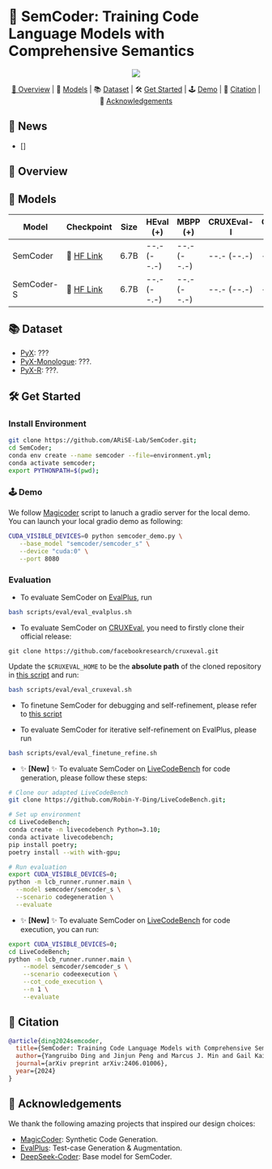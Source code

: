 # 🤔 SemCoder: Training Code Language Models with Comprehensive Semantics

<p align="center">
    <a href="https://arxiv.org/abs/2406.01006"><img src="https://img.shields.io/badge/arXiv-2406.01006-b31b1b.svg?style=for-the-badge">
</p>

<p align="center">
    🤔&nbsp;<a href="#-overview">Overview</a>
    | 🤖&nbsp;<a href="#-models">Models</a>
    | 📚&nbsp;<a href="#-dataset">Dataset</a>
    | 🛠️&nbsp;<a href="#-get-started">Get Started</a>
    | 🕹️&nbsp;<a href="#-demo">Demo</a>
    | 📝&nbsp;<a href="#-citation">Citation</a>
    | 🙏&nbsp;<a href="#-acknowledgements">Acknowledgements</a>
</p>

## 📰 News

- []

## 🤔 Overview

## 🤖 Models

| Model      | Checkpoint                                               | Size | HEval (+)   | MBPP (+)    | CRUXEval-I  | CRUXEval-O  |License                                                                           |
|------------|----------------------------------------------------------|------|-------------|-------------|-------------|-------------|-----------------------------------------------------------------------------------|
| SemCoder   | 🤗 [HF Link](https://huggingface.co/semcoder/semcoder)   | 6.7B | --.- (--.-) | --.- (--.-) | --.- (--.-) | --.- (--.-) | [DeepSeek](https://github.com/deepseek-ai/DeepSeek-Coder/blob/main/LICENSE-MODEL) |
| SemCoder-S | 🤗 [HF Link](https://huggingface.co/semcoder/semcoder_s) | 6.7B | --.- (--.-) | --.- (--.-) | --.- (--.-) | --.- (--.-) | [DeepSeek](https://github.com/deepseek-ai/DeepSeek-Coder/blob/main/LICENSE-MODEL) |

## 📚 Dataset

* [PyX](?): ???
* [PyX-Monologue](?): ???.
* [PyX-R](?): ???.

## 🛠️ Get Started

### Install Environment
```sh
git clone https://github.com/ARiSE-Lab/SemCoder.git;
cd SemCoder;
conda env create --name semcoder --file=environment.yml;
conda activate semcoder;
export PYTHONPATH=$(pwd);
```

### 🕹️ Demo

We follow [Magicoder](https://github.com/ise-uiuc/magicoder/blob/main/demo/magicoder_demo.py) script to lanuch a gradio server for the local demo. You can launch your local gradio demo as following:

```bash
CUDA_VISIBLE_DEVICES=0 python semcoder_demo.py \
   --base_model "semcoder/semcoder_s" \
   --device "cuda:0" \
   --port 8080
```


### Evaluation


- To evaluate SemCoder on [EvalPlus](https://github.com/evalplus/evalplus), run
```sh
bash scripts/eval/eval_evalplus.sh
```

- To evaluate SemCoder on [CRUXEval](https://github.com/evalplus/evalplus), you need to firstly clone their official release:

```
git clone https://github.com/facebookresearch/cruxeval.git
```

Update the `$CRUXEVAL_HOME` to be the **absolute path** of the cloned repository in [this script](scripts/eval/eval_cruxeval.sh) and run:

```sh
bash scripts/eval/eval_cruxeval.sh
```

- To finetune SemCoder for debugging and self-refinement, please refer to [this script](scripts/train/finetune_refine.sh)

- To evaluate SemCoder for iterative self-refinement on EvalPlus, please run 

```sh
bash scripts/eval/eval_finetune_refine.sh
```

- ✨ __[New]__ ✨ To evaluate SemCoder on [LiveCodeBench](https://livecodebench.github.io/) for code generation, please follow these steps:

```sh
# Clone our adapted LiveCodeBench
git clone https://github.com/Robin-Y-Ding/LiveCodeBench.git;

# Set up environment
cd LiveCodeBench;
conda create -n livecodebench Python=3.10;
conda activate livecodebench;
pip install poetry;
poetry install --with with-gpu;

# Run evaluation
export CUDA_VISIBLE_DEVICES=0;
python -m lcb_runner.runner.main \
  --model semcoder/semcoder_s \
  --scenario codegeneration \
  --evaluate

```
- ✨ __[New]__ ✨ To evaluate SemCoder on [LiveCodeBench](https://livecodebench.github.io/) for code execution, you can run:

```sh
export CUDA_VISIBLE_DEVICES=0;
cd LiveCodeBench;
python -m lcb_runner.runner.main \
    --model semcoder/semcoder_s \
    --scenario codeexecution \
    --cot_code_execution \
    --n 1 \
    --evaluate
```

## 📝 Citation

```bibtex
@article{ding2024semcoder,
  title={SemCoder: Training Code Language Models with Comprehensive Semantics},
  author={Yangruibo Ding and Jinjun Peng and Marcus J. Min and Gail Kaiser and Junfeng Yang and Baishakhi Ray},
  journal={arXiv preprint arXiv:2406.01006},
  year={2024}
}
```

## 🙏 Acknowledgements

We thank the following amazing projects that inspired our design choices:

- [MagicCoder](https://github.com/nlpxucan/WizardLM/tree/main/WizardCoder): Synthetic Code Generation.
- [EvalPlus](https://github.com/evalplus/evalplus): Test-case Generation & Augmentation.
- [DeepSeek-Coder](https://github.com/deepseek-ai/DeepSeek-Coder): Base model for SemCoder.
